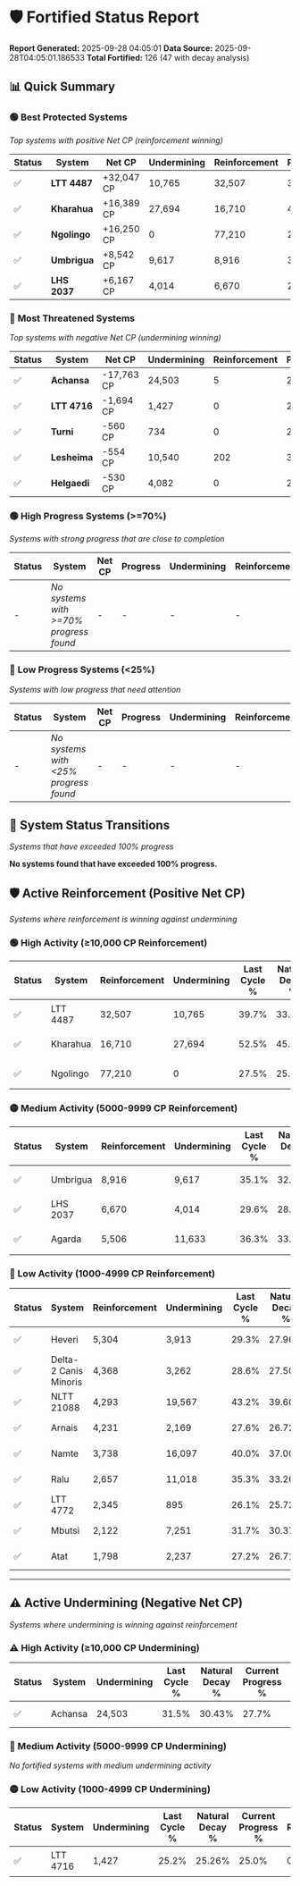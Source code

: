 # 🛡️ Fortified Status Report

**Report Generated:** 2025-09-28 04:05:01
**Data Source:** 2025-09-28T04:05:01.186533
**Total Fortified:** 126 (47 with decay analysis)

## 📊 Quick Summary

### 🟢 **Best Protected Systems**
*Top systems with positive Net CP (reinforcement winning)*

| Status | System | Net CP | Undermining | Reinforcement | Progress |
|--------|--------|--------|-------------|---------------|----------|
| ✅ | **LTT 4487** | +32,047 CP | 10,765 | 32,507 | 38.0% |
| ✅ | **Kharahua** | +16,389 CP | 27,694 | 16,710 | 48.2% |
| ✅ | **Ngolingo** | +16,250 CP | 0 | 77,210 | 27.5% |
| ✅ | **Umbrigua** | +8,542 CP | 9,617 | 8,916 | 33.6% |
| ✅ | **LHS 2037** | +6,167 CP | 4,014 | 6,670 | 29.0% |

### 🔴 **Most Threatened Systems**
*Top systems with negative Net CP (undermining winning)*

| Status | System | Net CP | Undermining | Reinforcement | Progress |
|--------|--------|--------|-------------|---------------|----------|
| ✅ | **Achansa** | -17,763 CP | 24,503 | 5 | 27.7% |
| ✅ | **LTT 4716** | -1,694 CP | 1,427 | 0 | 25.0% |
| ✅ | **Turni** | -560 CP | 734 | 0 | 25.5% |
| ✅ | **Lesheima** | -554 CP | 10,540 | 202 | 32.6% |
| ✅ | **Helgaedi** | -530 CP | 4,082 | 0 | 28.0% |

### 🟢 **High Progress Systems (>=70%)**
*Systems with strong progress that are close to completion*

| Status | System | Net CP | Progress | Undermining | Reinforcement |
|--------|--------|--------|----------|-------------|---------------|
| - | *No systems with >=70% progress found* | - | - | - | - |

### 🔴 **Low Progress Systems (<25%)**
*Systems with low progress that need attention*

| Status | System | Net CP | Progress | Undermining | Reinforcement |
|--------|--------|--------|----------|-------------|---------------|
| - | *No systems with <25% progress found* | - | - | - | - |
## 🔄 System Status Transitions
*Systems that have exceeded 100% progress*

**No systems found that have exceeded 100% progress.**

## 🛡️ Active Reinforcement (Positive Net CP)
*Systems where reinforcement is winning against undermining*

### 🟢 High Activity (≥10,000 CP Reinforcement)

| Status | System | Reinforcement | Undermining | Last Cycle % | Natural Decay % | Current Progress % | Current CP | Net CP | Activity |
|--------|--------|---------------|-------------|--------------|-----------------|-------------------|------------|--------|----------|
| ✅ | LTT 4487 | 32,507 | 10,765 | 39.7% | 33.07% | 38.0% | 247,000 | +32,047 | 🟢 High Reinforcement |
| ✅ | Kharahua | 16,710 | 27,694 | 52.5% | 45.68% | 48.2% | 313,300 | +16,389 | 🟢 High Reinforcement |
| ✅ | Ngolingo | 77,210 | 0 | 27.5% | 25.00% | 27.5% | 178,750 | +16,250 | 🟢 High Reinforcement |

### 🟡 Medium Activity (5000-9999 CP Reinforcement)

| Status | System | Reinforcement | Undermining | Last Cycle % | Natural Decay % | Current Progress % | Current CP | Net CP | Activity |
|--------|--------|---------------|-------------|--------------|-----------------|-------------------|------------|--------|----------|
| ✅ | Umbrigua | 8,916 | 9,617 | 35.1% | 32.29% | 33.6% | 218,400 | +8,542 | 🟡 Medium Reinforcement |
| ✅ | LHS 2037 | 6,670 | 4,014 | 29.6% | 28.05% | 29.0% | 188,500 | +6,167 | 🟡 Medium Reinforcement |
| ✅ | Agarda | 5,506 | 11,633 | 36.3% | 33.72% | 34.5% | 224,249 | +5,060 | 🟡 Medium Reinforcement |

### 🔴 Low Activity (1000-4999 CP Reinforcement)

| Status | System | Reinforcement | Undermining | Last Cycle % | Natural Decay % | Current Progress % | Current CP | Net CP | Activity |
|--------|--------|---------------|-------------|--------------|-----------------|-------------------|------------|--------|----------|
| ✅ | Heveri | 5,304 | 3,913 | 29.3% | 27.96% | 28.7% | 186,549 | +4,784 | 🔵 Low Reinforcement |
| ✅ | Delta-2 Canis Minoris | 4,368 | 3,262 | 28.6% | 27.50% | 28.1% | 182,650 | +3,876 | 🔵 Low Reinforcement |
| ✅ | NLTT 21088 | 4,293 | 19,567 | 43.2% | 39.60% | 40.2% | 261,300 | +3,876 | 🔵 Low Reinforcement |
| ✅ | Arnais | 4,231 | 2,169 | 27.6% | 26.72% | 27.3% | 177,450 | +3,771 | 🔵 Low Reinforcement |
| ✅ | Namte | 3,738 | 16,097 | 40.0% | 37.00% | 37.5% | 243,750 | +3,263 | 🔵 Low Reinforcement |
| ✅ | Ralu | 2,657 | 11,018 | 35.3% | 33.26% | 33.6% | 218,400 | +2,203 | 🔵 Low Reinforcement |
| ✅ | LTT 4772 | 2,345 | 895 | 26.1% | 25.72% | 26.0% | 169,000 | +1,808 | 🔵 Low Reinforcement |
| ✅ | Mbutsi | 2,122 | 7,251 | 31.7% | 30.37% | 30.6% | 198,900 | +1,516 | 🔵 Low Reinforcement |
| ✅ | Atat | 1,798 | 2,237 | 27.2% | 26.71% | 26.9% | 174,849 | +1,253 | 🔵 Low Reinforcement |


---

## ⚠️ Active Undermining (Negative Net CP)
*Systems where undermining is winning against reinforcement*

### ⚠️ High Activity (≥10,000 CP Undermining)

| Status | System | Undermining | Last Cycle % | Natural Decay % | Current Progress % | Reinforcement | Current CP | Net CP | Activity |
|--------|--------|-------------|--------------|-----------------|-------------------|---------------|------------|--------|----------|
| ✅ | Achansa | 24,503 | 31.5% | 30.43% | 27.7% | 5 | 180,049 | -17,763 | ⚠️ High Undermining |

### 🔶 Medium Activity (5000-9999 CP Undermining)

*No fortified systems with medium undermining activity*

### 🟡 Low Activity (1000-4999 CP Undermining)

| Status | System | Undermining | Last Cycle % | Natural Decay % | Current Progress % | Reinforcement | Current CP | Net CP | Activity |
|--------|--------|-------------|--------------|-----------------|-------------------|---------------|------------|--------|----------|
| ✅ | LTT 4716 | 1,427 | 25.2% | 25.26% | 25.0% | 0 | 162,500 | -1,694 | 🟡 Low Undermining |

